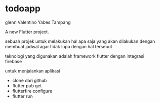 # todoapp

glenn Valentino Yabes Tampang 

A new Flutter project.

sebuah projek untuk melakukan hal apa saja yang akan dilakukan dengan membuat jadwal agar tidak lupa dengan hal tersebut

teknologi yang digunakan adalah framework flutter dengan integrasi firebase

untuk menjalankan aplikasi
- clone dari github
- flutter pub get
- flutterfire configure
- flutter run

